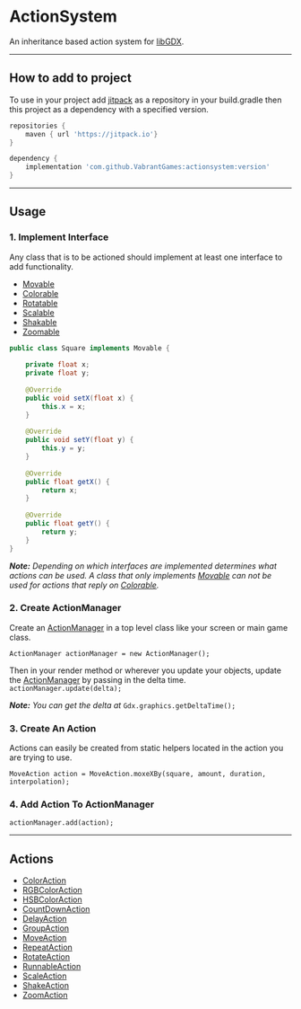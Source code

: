 # ActionSystem 

An inheritance based action system for [libGDX](https://libgdx.com/).

---

## How to add to project
To use in your project add [jitpack](https://jitpack.io/#VabrantGames/ActionSystem) as a repository in your build.gradle then this project as a dependency with 
a specified version.

```groovy
repositories {
    maven { url 'https://jitpack.io'}
}
```

```groovy
dependency {
    implementation 'com.github.VabrantGames:actionsystem:version'
}
```
---

## Usage

### 1. Implement Interface
Any class that is to be actioned should implement at least one interface to add functionality.

- [Movable](https://github.com/VabrantGames/ActionSystem/blob/master/actionsystem/src/main/java/com/vabrant/actionsystem/actions/Movable.java)
- [Colorable](https://github.com/VabrantGames/ActionSystem/blob/master/actionsystem/src/main/java/com/vabrant/actionsystem/actions/Colorable.java)
- [Rotatable](https://github.com/VabrantGames/ActionSystem/blob/master/actionsystem/src/main/java/com/vabrant/actionsystem/actions/Rotatable.java)
- [Scalable](https://github.com/VabrantGames/ActionSystem/blob/master/actionsystem/src/main/java/com/vabrant/actionsystem/actions/Scalable.java)
- [Shakable](https://github.com/VabrantGames/ActionSystem/blob/master/actionsystem/src/main/java/com/vabrant/actionsystem/actions/Shakable.java)
- [Zoomable](https://github.com/VabrantGames/ActionSystem/blob/master/actionsystem/src/main/java/com/vabrant/actionsystem/actions/Zoomable.java)

```java
public class Square implements Movable {
    
    private float x;
    private float y;
    
    @Override
    public void setX(float x) {
        this.x = x;
    }
    
    @Override
    public void setY(float y) {
        this.y = y;
    }
    
    @Override
    public float getX() {
        return x;
    }
    
    @Override
    public float getY() {
        return y;
    }
}
```

**_Note:_** *Depending on which interfaces are implemented determines what actions can be used. A class that only 
implements 
[Movable](https://github.com/VabrantGames/ActionSystem/blob/master/actionsystem/src/main/java/com/vabrant/actionsystem/actions/Movable.java) can not be used for actions that reply on 
[Colorable](https://github.com/VabrantGames/ActionSystem/blob/master/actionsystem/src/main/java/com/vabrant/actionsystem/actions/Colorable.java).*

### 2. Create ActionManager
Create an [ActionManager](https://github.com/VabrantGames/ActionSystem/blob/master/actionsystem/src/main/java/com/vabrant/actionsystem/actions/ActionManager.java) in a top level class like your screen or main game class. 

`ActionManager actionManager = new ActionManager();`

Then in your render method or wherever you update your objects, update the [ActionManager](https://github.com/VabrantGames/ActionSystem/blob/master/actionsystem/src/main/java/com/vabrant/actionsystem/actions/ActionManager.java) by passing in the delta 
time.
`actionManager.update(delta);`

**_Note:_** *You can get the delta at* `Gdx.graphics.getDeltaTime();`

### 3. Create An Action
Actions can easily be created from static helpers located in the action you are trying to use.

`MoveAction action = MoveAction.moxeXBy(square, amount, duration, interpolation);`

### 4. Add Action To ActionManager
`actionManager.add(action);`

---

## Actions
- [ColorAction](https://github.com/VabrantGames/ActionSystem/blob/master/actionsystem/src/main/java/com/vabrant/actionsystem/actions/ColorAction.java)
- [RGBColorAction](https://github.com/VabrantGames/ActionSystem/blob/master/actionsystem/src/main/java/com/vabrant/actionsystem/actions/RGBColorAction.java)
- [HSBColorAction](https://github.com/VabrantGames/ActionSystem/blob/master/actionsystem/src/main/java/com/vabrant/actionsystem/actions/HSBColorAction.java)
- [CountDownAction](https://github.com/VabrantGames/ActionSystem/blob/master/actionsystem/src/main/java/com/vabrant/actionsystem/actions/CountDownAction.java)
- [DelayAction](https://github.com/VabrantGames/ActionSystem/blob/master/actionsystem/src/main/java/com/vabrant/actionsystem/actions/DelayAction.java)
- [GroupAction](https://github.com/VabrantGames/ActionSystem/blob/master/actionsystem/src/main/java/com/vabrant/actionsystem/actions/GroupAction.java)
- [MoveAction](https://github.com/VabrantGames/ActionSystem/blob/master/actionsystem/src/main/java/com/vabrant/actionsystem/actions/MoveAction.java)
- [RepeatAction](https://github.com/VabrantGames/ActionSystem/blob/master/actionsystem/src/main/java/com/vabrant/actionsystem/actions/RepeatAction.java)
- [RotateAction](https://github.com/VabrantGames/ActionSystem/blob/master/actionsystem/src/main/java/com/vabrant/actionsystem/actions/RotateAction.java)
- [RunnableAction](https://github.com/VabrantGames/ActionSystem/blob/master/actionsystem/src/main/java/com/vabrant/actionsystem/actions/RunnableAction.java)
- [ScaleAction](https://github.com/VabrantGames/ActionSystem/blob/master/actionsystem/src/main/java/com/vabrant/actionsystem/actions/ScaleAction.java)
- [ShakeAction](https://github.com/VabrantGames/ActionSystem/blob/master/actionsystem/src/main/java/com/vabrant/actionsystem/actions/ShakeAction.java)
- [ZoomAction](https://github.com/VabrantGames/ActionSystem/blob/master/actionsystem/src/main/java/com/vabrant/actionsystem/actions/ZoomAction.java)







